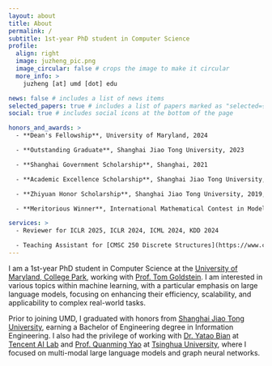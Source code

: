 ```yaml
---
layout: about
title: About
permalink: /
subtitle: 1st-year PhD student in Computer Science
profile:
  align: right
  image: juzheng_pic.png
  image_circular: false # crops the image to make it circular
  more_info: >
    juzheng [at] umd [dot] edu

news: false # includes a list of news items
selected_papers: true # includes a list of papers marked as "selected={true}"
social: true # includes social icons at the bottom of the page

honors_and_awards: >
  - **Dean's Fellowship**, University of Maryland, 2024

  - **Outstanding Graduate**, Shanghai Jiao Tong University, 2023

  - **Shanghai Government Scholarship**, Shanghai, 2021

  - **Academic Excellence Scholarship**, Shanghai Jiao Tong University, 2020, 2021, 2022

  - **Zhiyuan Honor Scholarship**, Shanghai Jiao Tong University, 2019, 2020, 2021, 2022

  - **Meritorious Winner**, International Mathematical Contest in Modeling, 2021

services: >
  - Reviewer for ICLR 2025, ICLR 2024, ICML 2024, KDD 2024

  - Teaching Assistant for [CMSC 250 Discrete Structures](https://www.cs.umd.edu/class/fall2024/cmsc250-010X/), Fall 2024
---
```


I am a 1st-year PhD student in Computer Science at the [University of Maryland, College Park](https://www.cs.umd.edu), working with [Prof. Tom Goldstein](https://www.cs.umd.edu/~tomg/). I am interested in various topics within machine learning, with a particular emphasis on large language models, focusing on enhancing their efficiency, scalability, and applicability to complex real-world tasks.

Prior to joining UMD, I graduated with honors from [Shanghai Jiao Tong University](https://en.sjtu.edu.cn), earning a Bachelor of Engineering degree in Information Engineering. I also had the privilege of working with [Dr. Yatao Bian](https://yataobian.com/) at [Tencent AI Lab](https://ai.tencent.com) and [Prof. Quanming Yao](https://lars-group.github.io/) at [Tsinghua University](https://www.tsinghua.edu.cn/en/), where I focused on multi-modal large language models and graph neural networks.
